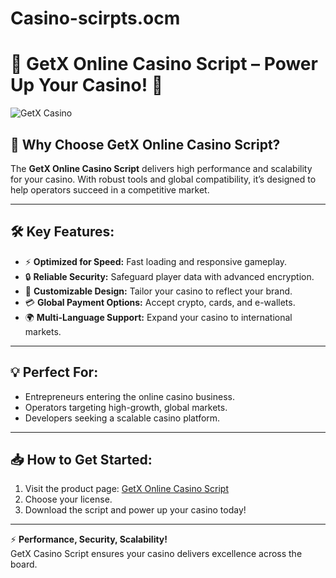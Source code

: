 # Casino-scirpts.ocm


# 🎰 GetX Online Casino Script – Power Up Your Casino! 🚀  

![GetX Casino](https://casino-scripts.com/wp-content/uploads/2024/09/getx-casino.png)

## 🚀 Why Choose GetX Online Casino Script?  

The **GetX Online Casino Script** delivers high performance and scalability for your casino. With robust tools and global compatibility, it’s designed to help operators succeed in a competitive market.

---

## 🛠 Key Features:  

- ⚡ **Optimized for Speed:** Fast loading and responsive gameplay.  
- 🔒 **Reliable Security:** Safeguard player data with advanced encryption.  
- 🎨 **Customizable Design:** Tailor your casino to reflect your brand.  
- 💳 **Global Payment Options:** Accept crypto, cards, and e-wallets.  
- 🌍 **Multi-Language Support:** Expand your casino to international markets.  

---

## 💡 Perfect For:  

- Entrepreneurs entering the online casino business.  
- Operators targeting high-growth, global markets.  
- Developers seeking a scalable casino platform.  

---

## 📥 How to Get Started:  

1. Visit the product page: [GetX Online Casino Script](https://www.casino-scripts.com/product/getx-online-casino/)  
2. Choose your license.  
3. Download the script and power up your casino today!  

---

⚡️ **Performance, Security, Scalability!**  
GetX Casino Script ensures your casino delivers excellence across the board.  

